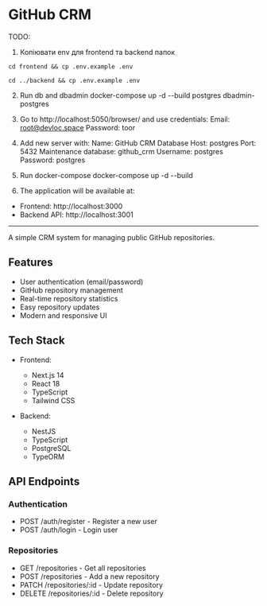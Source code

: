 # GitHub CRM

TODO:
1. Копіювати env для frontend та backend папок 
```
cd frontend && cp .env.example .env
```
```
cd ../backend && cp .env.example .env
```

2. Run db and dbadmin 
docker-compose up -d --build postgres dbadmin-postgres

3. Go to http://localhost:5050/browser/ and use credentials:
Email: root@devloc.space
Password: toor

4. Add new server with: 
Name: GitHub CRM Database
Host: postgres
Port: 5432
Maintenance database: github_crm
Username: postgres
Password: postgres

5. Run docker-compose
docker-compose up -d --build

6. The application will be available at:
- Frontend: http://localhost:3000
- Backend API: http://localhost:3001


-------------------------------------------------------


A simple CRM system for managing public GitHub repositories.

## Features

- User authentication (email/password)
- GitHub repository management
- Real-time repository statistics
- Easy repository updates
- Modern and responsive UI

## Tech Stack

- Frontend:
  - Next.js 14
  - React 18
  - TypeScript
  - Tailwind CSS

- Backend:
  - NestJS
  - TypeScript
  - PostgreSQL
  - TypeORM


## API Endpoints

### Authentication
- POST /auth/register - Register a new user
- POST /auth/login - Login user

### Repositories
- GET /repositories - Get all repositories
- POST /repositories - Add a new repository
- PATCH /repositories/:id - Update repository
- DELETE /repositories/:id - Delete repository
